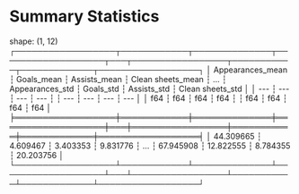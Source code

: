 # Summary Statistics
shape: (1, 12)
┌──────────────────┬────────────┬──────────────┬───────────────────┬───┬─────────────────┬───────────┬─────────────┬──────────────────┐
│ Appearances_mean ┆ Goals_mean ┆ Assists_mean ┆ Clean sheets_mean ┆ … ┆ Appearances_std ┆ Goals_std ┆ Assists_std ┆ Clean sheets_std │
│ ---              ┆ ---        ┆ ---          ┆ ---               ┆   ┆ ---             ┆ ---       ┆ ---         ┆ ---              │
│ f64              ┆ f64        ┆ f64          ┆ f64               ┆   ┆ f64             ┆ f64       ┆ f64         ┆ f64              │
╞══════════════════╪════════════╪══════════════╪═══════════════════╪═══╪═════════════════╪═══════════╪═════════════╪══════════════════╡
│ 44.309665        ┆ 4.609467   ┆ 3.403353     ┆ 9.831776          ┆ … ┆ 67.945908       ┆ 12.822555 ┆ 8.784355    ┆ 20.203756        │
└──────────────────┴────────────┴──────────────┴───────────────────┴───┴─────────────────┴───────────┴─────────────┴──────────────────┘